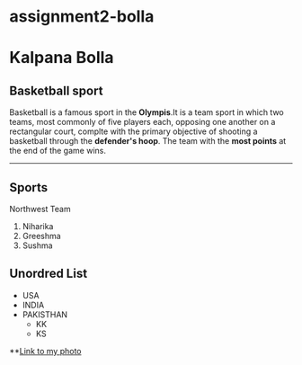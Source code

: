 # assignment2-bolla
# Kalpana Bolla
## Basketball sport
Basketball is a famous sport in the **Olympis**.It is a team sport in which two teams, most commonly of five players each, opposing one another on a rectangular court, complte with the primary objective of shooting a basketball through the **defender's hoop**. The team with the **most points** at the end of the game wins.

---
## Sports
Northwest Team
1. Niharika
2. Greeshma
3. Sushma

## Unordred List
* USA
* INDIA
* PAKISTHAN
    * KK
    * KS

**[Link to my photo](AboutMe.md)